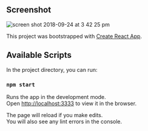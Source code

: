 ## Screenshot
![screen shot 2018-09-24 at 3 42 25 pm](https://user-images.githubusercontent.com/228359/45983194-8a791180-c010-11e8-817d-901b87e493fc.png)

This project was bootstrapped with [Create React App](https://github.com/facebookincubator/create-react-app).


## Available Scripts

In the project directory, you can run:

### `npm start`

Runs the app in the development mode.<br>
Open [http://localhost:3333](http://localhost:3333) to view it in the browser.

The page will reload if you make edits.<br>
You will also see any lint errors in the console.

